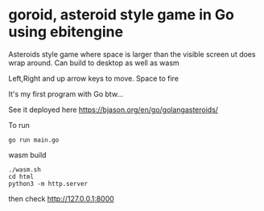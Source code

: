 # goroid, asteroid style game in Go using ebitengine

Asteroids style game where space is larger than the visible screen ut does wrap around. Can build to desktop as well as wasm

Left,Right and up arrow keys to move. Space to fire

It's my first program with Go btw...

See it deployed here https://bjason.org/en/go/golangasteroids/


To run
```
go run main.go
```

wasm build
```
./wasm.sh
cd html
python3 -m http.server
```
then check http://127.0.0.1:8000
